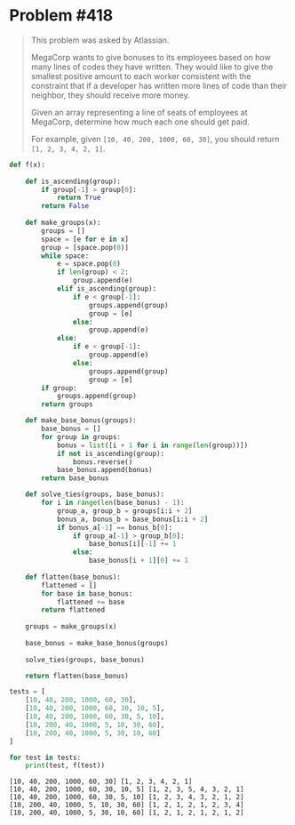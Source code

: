# Problem #418

> This problem was asked by Atlassian.
> 
> MegaCorp wants to give bonuses to its employees based on how many lines of codes they have written. They would like to give the smallest positive amount to each worker consistent with the constraint that if a developer has written more lines of code than their neighbor, they should receive more money.
> 
> Given an array representing a line of seats of employees at MegaCorp, determine how much each one should get paid.
> 
> For example, given `[10, 40, 200, 1000, 60, 30]`, you should return `[1, 2, 3, 4, 2, 1]`.


```python
def f(x):
    
    def is_ascending(group):
        if group[-1] > group[0]:
            return True
        return False
    
    def make_groups(x):
        groups = []
        space = [e for e in x]
        group = [space.pop(0)]
        while space:
            e = space.pop(0)
            if len(group) < 2:
                group.append(e)
            elif is_ascending(group):
                if e < group[-1]:
                    groups.append(group)
                    group = [e]
                else:
                    group.append(e)
            else:
                if e < group[-1]:
                    group.append(e)
                else:
                    groups.append(group)
                    group = [e]
        if group:
            groups.append(group)
        return groups

    def make_base_bonus(groups):
        base_bonus = []
        for group in groups:
            bonus = list([i + 1 for i in range(len(group))])
            if not is_ascending(group):
                bonus.reverse()
            base_bonus.append(bonus)
        return base_bonus

    def solve_ties(groups, base_bonus):
        for i in range(len(base_bonus) - 1):
            group_a, group_b = groups[i:i + 2]
            bonus_a, bonus_b = base_bonus[i:i + 2]
            if bonus_a[-1] == bonus_b[0]:
                if group_a[-1] > group_b[0]:
                    base_bonus[i][-1] += 1
                else:
                    base_bonus[i + 1][0] += 1
    
    def flatten(base_bonus):
        flattened = []
        for base in base_bonus:
            flattened += base
        return flattened
        
    groups = make_groups(x)
    
    base_bonus = make_base_bonus(groups)
    
    solve_ties(groups, base_bonus)

    return flatten(base_bonus)
```


```python
tests = [
    [10, 40, 200, 1000, 60, 30],
    [10, 40, 200, 1000, 60, 30, 10, 5],
    [10, 40, 200, 1000, 60, 30, 5, 10],
    [10, 200, 40, 1000, 5, 10, 30, 60],
    [10, 200, 40, 1000, 5, 30, 10, 60]
]

for test in tests:
    print(test, f(test))
```

    [10, 40, 200, 1000, 60, 30] [1, 2, 3, 4, 2, 1]
    [10, 40, 200, 1000, 60, 30, 10, 5] [1, 2, 3, 5, 4, 3, 2, 1]
    [10, 40, 200, 1000, 60, 30, 5, 10] [1, 2, 3, 4, 3, 2, 1, 2]
    [10, 200, 40, 1000, 5, 10, 30, 60] [1, 2, 1, 2, 1, 2, 3, 4]
    [10, 200, 40, 1000, 5, 30, 10, 60] [1, 2, 1, 2, 1, 2, 1, 2]

